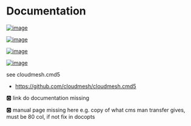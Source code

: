 Documentation
=============


[![image](https://img.shields.io/travis/TankerHQ/cloudmesh-transfer.svg?branch=master)](https://travis-ci.org/TankerHQ/cloudmesn-transfer)

[![image](https://img.shields.io/pypi/pyversions/cloudmesh-transfer.svg)](https://pypi.org/project/cloudmesh-transfer)

[![image](https://img.shields.io/pypi/v/cloudmesh-transfer.svg)](https://pypi.org/project/cloudmesh-transfer/)

[![image](https://img.shields.io/github/license/TankerHQ/python-cloudmesh-transfer.svg)](https://github.com/TankerHQ/python-cloudmesh-transfer/blob/master/LICENSE)

see cloudmesh.cmd5

* https://github.com/cloudmesh/cloudmesh.cmd5

:o2: link do documentation missing

:o2: manual page missing here e.g. copy of what cms man transfer gives, 
must be 80 col, if not fix in docopts